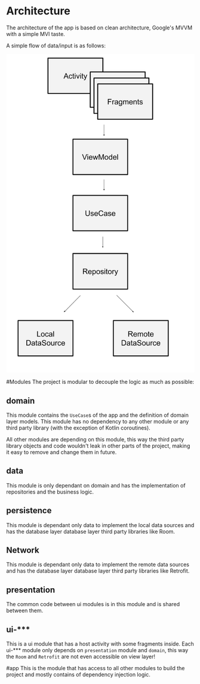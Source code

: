 # Architecture
The architecture of the app is based on clean architecture, Google's MVVM with a simple MVI taste.

A simple flow of data/input is as follows:

![The architectural layers](/architecture.png "The architectural layers")

#Modules
The project is modular to decouple the logic as much as possible:

## domain
This module contains the `UseCase`s of the app and the definition of domain layer models.
This module has no dependency to any other module or any third party library (with the exception of Kotlin coroutines).

All other modules are depending on this module, this way the third party library objects and code wouldn't leak in
other parts of the project, making it easy to remove and change them in future.

## data
This module is only dependant on domain and has the implementation of repositories and the business logic.

## persistence
This module is dependant only data to implement the local data sources
and has the database layer database layer third party libraries like Room.

## Network
This module is dependant only data to implement the remote data sources
and has the database layer database layer third party libraries like Retrofit.

## presentation
The common code between ui modules is in this module and is shared between them.

## ui-***
This is a ui module that has a host activity with some fragments inside.
Each ui-*** module only depends on `presentation` module and `domain`,
this way the `Room` and `Retrofit` are not even accessible on view layer!

#app
This is the module that has access to all other modules to build the project and mostly contains of
dependency injection logic.